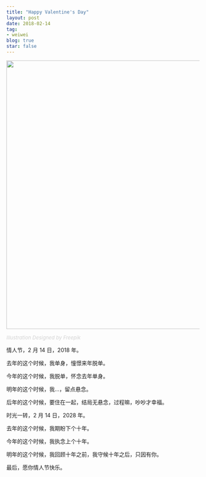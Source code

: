 ```yaml
---
title: "Happy Valentine's Day"
layout: post
date: 2018-02-14
tag:
- weiwei
blog: true
star: false
---
```


<img src="https://www.cyfyifanchen.com/assets/images/valentines-day.png" style="width: 700px; display:block; margin: 0 auto;" />

<a class="link-to-author"
   style="
          font-style: italic;
          text-decoration: none;
          color: lightgray;
          font-size: 13px;
         "
href="http://www.freepik.com">Illustration Designed by Freepik</a>

情人节，2 月 14 日，2018 年。

去年的这个时候，我单身，憧憬来年脱单。

今年的这个时候，我脱单，怀念去年单身。

明年的这个时候，我…，留点悬念。

后年的这个时候，要住在一起，结局无悬念，过程嘛，吵吵才幸福。

时光一转，2 月 14 日，2028 年。

去年的这个时候，我期盼下个十年。

今年的这个时候，我执念上个十年。

明年的这个时候，我回顾十年之前，我守候十年之后，只因有你。

最后，愿你情人节快乐。

